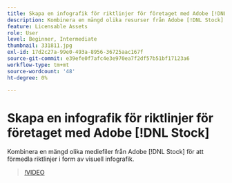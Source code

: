 ```yaml
---
title: Skapa en infografik för riktlinjer för företaget med Adobe [!DNL Stock]
description: Kombinera en mängd olika resurser från Adobe [!DNL Stock] för att förmedla riktlinjer i form av visuell infografik
feature: Licensable Assets
role: User
level: Beginner, Intermediate
thumbnail: 331811.jpg
exl-id: 17d2c27a-99e0-493a-8956-36725aac167f
source-git-commit: e39efe0f7afc4e3e970ea7f2df57b51bf17123a6
workflow-type: tm+mt
source-wordcount: '48'
ht-degree: 0%

---
```


# Skapa en infografik för riktlinjer för företaget med Adobe [!DNL Stock]

Kombinera en mängd olika mediefiler från Adobe [!DNL Stock] för att förmedla riktlinjer i form av visuell infografik.

>[!VIDEO](https://video.tv.adobe.com/v/331811?hidetitle=true)
